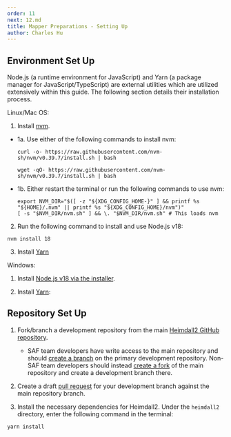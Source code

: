```yaml
---
order: 11
next: 12.md
title: Mapper Preparations - Setting Up
author: Charles Hu
---
```


## Environment Set Up

Node.js (a runtime environment for JavaScript) and Yarn (a package manager for JavaScript/TypeScript) are external utilities which are utilized extensively within this guide. The following section details their installation process.

Linux/Mac OS:

1. Install [nvm](https://github.com/nvm-sh/nvm#install--update-script).
  
  - 1a. Use either of the following commands to install nvm:
    ```shell
    curl -o- https://raw.githubusercontent.com/nvm-sh/nvm/v0.39.7/install.sh | bash
    ```
    ```shell
    wget -qO- https://raw.githubusercontent.com/nvm-sh/nvm/v0.39.7/install.sh | bash
    ```
  
  - 1b. Either restart the terminal or run the following commands to use nvm:
    ```shell
    export NVM_DIR="$([ -z "${XDG_CONFIG_HOME-}" ] && printf %s "${HOME}/.nvm" || printf %s "${XDG_CONFIG_HOME}/nvm")"
    [ -s "$NVM_DIR/nvm.sh" ] && \. "$NVM_DIR/nvm.sh" # This loads nvm
    ```

2. Run the following command to install and use Node.js v18:
```shell
nvm install 18
```

3. Install [Yarn](https://yarnpkg.com/getting-started/install)

Windows:

1. Install [Node.js v18 via the installer](https://nodejs.org/en/download/).

2. Install [Yarn](https://yarnpkg.com/getting-started/install):

## Repository Set Up

1. Fork/branch a development repository from the main [Heimdall2 GitHub repository](https://github.com/mitre/heimdall2).
   
   - SAF team developers have write access to the main repository and should [create a branch](https://docs.github.com/en/desktop/contributing-and-collaborating-using-github-desktop/making-changes-in-a-branch/managing-branches#creating-a-branch) on the primary development repository. Non-SAF team developers should instead [create a fork](https://docs.github.com/en/get-started/quickstart/fork-a-repo#forking-a-repository) of the main repository and create a development branch there.

2. Create a draft [pull request](https://docs.github.com/en/pull-requests/collaborating-with-pull-requests/proposing-changes-to-your-work-with-pull-requests/creating-a-pull-request#creating-the-pull-request) for your development branch against the main repository branch.

3. Install the necessary dependencies for Heimdall2. Under the `heimdall2` directory, enter the following command in the terminal:
``` shell
yarn install
```
